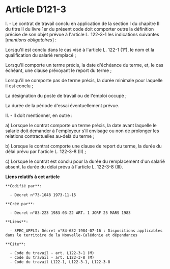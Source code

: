 # Article D121-3

I. - Le contrat de travail conclu en application de la section I du chapitre II du titre II du livre 1er du présent code doit
comporter outre la définition précise de son objet prévue à l'article L. 122-3-1 les indications suivantes [*mentions
obligatoires*] : 

Lorsqu'il est conclu dans le cas visé à l'article L. 122-1 (1°), le nom et la qualification du salarié remplacé ; 

Lorsqu'il comporte un terme précis, la date d'échéance du terme, et, le cas échéant, une clause prévoyant le report du
terme ; 

Lorsqu'il ne comporte pas de terme précis, la durée minimale pour laquelle il est conclu ; 

La désignation du poste de travail ou de l'emploi occupé ;

La durée de la période d'essai éventuellement prévue. 

II. - Il doit mentionner, en outre : 

a) Lorsque le contrat comporte un terme précis, la date avant laquelle le salarié doit demander à l'employeur s'il envisage
ou non de prolonger les relations contractuelles au-delà du terme ; 

b) Lorsque le contrat comporte une clause de report du terme, la durée du délai prévu par l'article L. 122-3-8 (II) ; 

c) Lorsque le contrat est conclu pour la durée du remplacement d'un salarié absent, la durée du délai prévu à l'article L.
122-3-8 (III).

**Liens relatifs à cet article**

	**Codifié par**:

	  - Décret n°73-1048 1973-11-15

	**Créé par**:

	  - Décret n°83-223 1983-03-22 ART. 1 JORF 25 MARS 1983

	**Liens**:

	  - SPEC_APPLI: Décret n°84-632 1984-07-16 : Dispositions applicables dans le territoire de la Nouvelle-Calédonie et dépendances

	**Cite**:

	  - Code du travail - art. L122-3-1 (M)
	  - Code du travail - art. L122-3-8 (M)
	  - Code du travail L122-1, L122-3-1, L122-3-8
